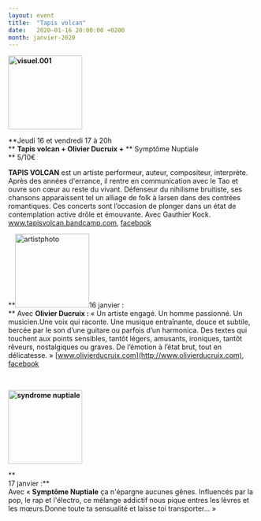 ```yaml
---
layout: event
title:  "Tapis volcan"
date:   2020-01-16 20:00:00 +0200
month: janvier-2020
---
```

**<img class=" size-thumbnail wp-image-7145 alignleft" src="http://localhost/wpagendarts/wp-content/uploads/2019/10/visuel.001.jpeg?w=150" alt="visuel.001" width="150" height="150" srcset="http://localhost/wpagendarts/wp-content/uploads/2019/10/visuel.001.jpeg 1049w, http://localhost/wpagendarts/wp-content/uploads/2019/10/visuel.001-300x300.jpeg 300w, http://localhost/wpagendarts/wp-content/uploads/2019/10/visuel.001-1024x1024.jpeg 1024w, http://localhost/wpagendarts/wp-content/uploads/2019/10/visuel.001-150x150.jpeg 150w, http://localhost/wpagendarts/wp-content/uploads/2019/10/visuel.001-768x768.jpeg 768w" sizes="(max-width: 150px) 100vw, 150px" />**

**Jeudi 16 et vendredi 17 à 20h  
** **Tapis volcan + Olivier Ducruix +** ** Symptôme Nuptiale  
** <span style="font-weight:400;">5/10€</span>

**TAPIS VOLCAN** <span style="font-weight:400;">est un artiste performeur, auteur, compositeur, interprète. Après des années d'errance, il rentre en communication avec le Tao et ouvre son cœur au reste du vivant. Défenseur du nihilisme bruitiste, ses chansons apparaissent tel un alliage de folk à larsen dans des contrées romantiques. Ces concerts sont l’occasion de plonger dans un état de contemplation active drôle et émouvante. Avec Gauthier Kock. </span>[<span style="font-weight:400;">www.tapisvolcan.bandcamp.com</span>](http://www.tapisvolcan.bandcamp.com)<span style="font-weight:400;">, </span>[<span style="font-weight:400;">facebook</span>](https://www.facebook.com/TapisVolcan)

**<img class=" size-thumbnail wp-image-7146 alignleft" src="http://localhost/wpagendarts/wp-content/uploads/2019/10/artistphoto.jpg?w=150" alt="artistphoto" width="150" height="150" />16 janvier :  
** Avec <b style="color:var(--color-text);">Olivier Ducruix : </b><span style="font-weight:400;">« Un artiste engagé. Un homme passionné. Un musicien.Une voix qui raconte. Une musique entraînante, douce et subtile, bercée par le son d’une guitare ou parfois d’un harmonica. Des textes qui touchent aux points sensibles, tantôt légers, amusants, ironiques, tantôt rêveurs, nostalgiques ou graves. De l’émotion à l’état brut, tout en délicatesse. » </span>[www.olivierducruix.com](http://www.olivierducruix.com)<span style="font-weight:400;">, </span>[facebook](https://www.facebook.com/olivierducruixchanson/)

&nbsp;

**<img class=" size-thumbnail wp-image-7147 alignleft" src="http://localhost/wpagendarts/wp-content/uploads/2019/10/syndrome-nuptiale.jpg?w=150" alt="syndrome nuptiale" width="150" height="150" srcset="http://localhost/wpagendarts/wp-content/uploads/2019/10/syndrome-nuptiale.jpg 794w, http://localhost/wpagendarts/wp-content/uploads/2019/10/syndrome-nuptiale-300x300.jpg 300w, http://localhost/wpagendarts/wp-content/uploads/2019/10/syndrome-nuptiale-150x150.jpg 150w, http://localhost/wpagendarts/wp-content/uploads/2019/10/syndrome-nuptiale-768x768.jpg 768w" sizes="(max-width: 150px) 100vw, 150px" />**

**  
17 janvier :** <span style="font-weight:400;"><br /> </span><span style="font-weight:400;">Avec « </span>**Symptôme Nuptiale** <span style="font-weight:400;">ça n'épargne aucunes gênes. Influencés par la pop, le rap et l'électro, ce mélange addictif nous pique entres les lèvres et les mœurs.Donne toute ta sensualité et laisse toi transporter... »</span>
